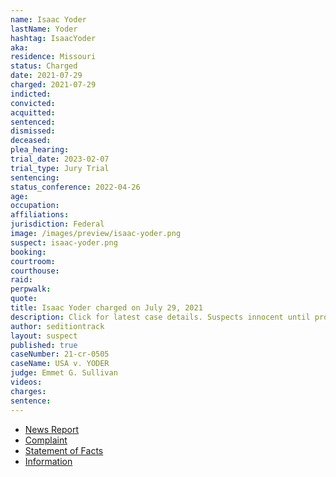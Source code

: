 ```yaml
---
name: Isaac Yoder
lastName: Yoder
hashtag: IsaacYoder
aka:
residence: Missouri
status: Charged
date: 2021-07-29
charged: 2021-07-29
indicted:
convicted:
acquitted:
sentenced:
dismissed:
deceased:
plea_hearing:
trial_date: 2023-02-07
trial_type: Jury Trial
sentencing:
status_conference: 2022-04-26
age:
occupation:
affiliations:
jurisdiction: Federal
image: /images/preview/isaac-yoder.png
suspect: isaac-yoder.png
booking:
courtroom:
courthouse:
raid:
perpwalk:
quote:
title: Isaac Yoder charged on July 29, 2021
description: Click for latest case details. Suspects innocent until proven guilty.
author: seditiontrack
layout: suspect
published: true
caseNumber: 21-cr-0505
caseName: USA v. YODER
judge: Emmet G. Sullivan
videos:
charges:
sentence:
---
```

- [News Report](https://www.thedailybeast.com/feds-charge-isaac-yoder-missouri-man-who-stormed-capitol-in-george-washington-costume)
- [Complaint](https://extremism.gwu.edu/sites/g/files/zaxdzs2191/f/Isaac%20Samuel%20Yoder%20Criminal%20Complaint.pdf)
- [Statement of Facts](https://www.justice.gov/usao-dc/case-multi-defendant/file/1456756/download)
- [Information](https://www.justice.gov/usao-dc/case-multi-defendant/file/1456761/download)
